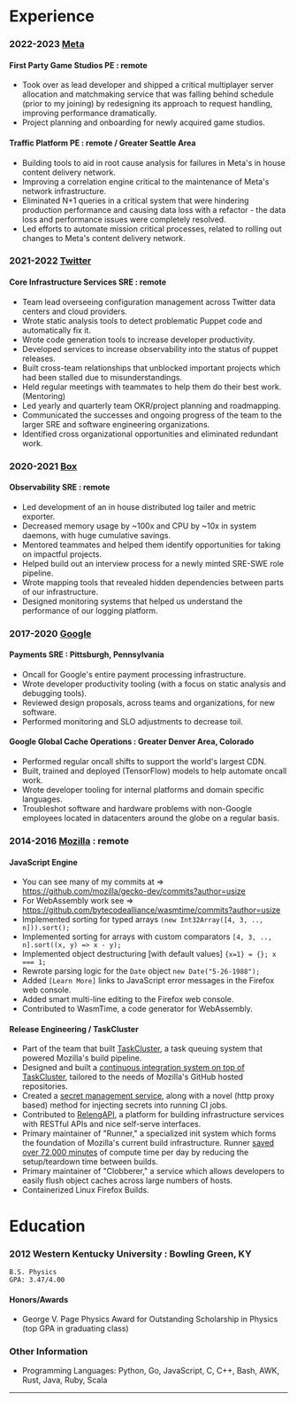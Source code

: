 
Experience
======

### 2022-2023 [Meta](https://meta.com)
#### First Party Game Studios PE : remote

  * Took over as lead developer and shipped a critical multiplayer server allocation and matchmaking service that was falling behind schedule (prior to my joining) by redesigning its approach to request handling, improving performance dramatically.
  * Project planning and onboarding for newly acquired game studios.

#### Traffic Platform PE : remote / Greater Seattle Area

  * Building tools to aid in root cause analysis for failures in Meta's in house content delivery network.
  * Improving a correlation engine critical to the maintenance of Meta's network infrastructure.
  * Eliminated N+1 queries in a critical system that were hindering production performance and causing data loss with a refactor - the data loss and performance issues were completely resolved.
  * Led efforts to automate mission critical processes, related to rolling out changes to Meta's content delivery network.
 
### 2021-2022 [Twitter](https://twitter.com)
#### Core Infrastructure Services SRE : remote

  * Team lead overseeing configuration management across Twitter data centers and cloud providers.
  * Wrote static analysis tools to detect problematic Puppet code and automatically fix it.
  * Wrote code generation tools to increase developer productivity.
  * Developed services to increase observability into the status of puppet releases.
  * Built cross-team relationships that unblocked important projects which had been stalled due to misunderstandings.
  * Held regular meetings with teammates to help them do their best work. (Mentoring)
  * Led yearly and quarterly team OKR/project planning and roadmapping.
  * Communicated the successes and ongoing progress of the team to the larger SRE and software engineering organizations.
  * Identified cross organizational opportunities and eliminated redundant work.

### 2020-2021 [Box](https://box.com)
#### Observability SRE : remote

  * Led development of an in house distributed log tailer and metric exporter.
  * Decreased memory usage by ~100x and CPU by ~10x in system daemons, with huge cumulative savings.
  * Mentored teammates and helped them identify opportunities for taking on impactful projects.
  * Helped build out an interview process for a newly minted SRE-SWE role pipeline.
  * Wrote mapping tools that revealed hidden dependencies between parts of our infrastructure.
  * Designed monitoring systems that helped us understand the performance of our logging platform.

### 2017-2020 [Google](https://google.com)

#### Payments SRE : Pittsburgh, Pennsylvania

  * Oncall for Google's entire payment processing infrastructure.
  * Wrote developer productivity tooling (with a focus on static analysis and debugging tools).
  * Reviewed design proposals, across teams and organizations, for new software.
  * Performed monitoring and SLO adjustments to decrease toil.

#### Google Global Cache Operations : Greater Denver Area, Colorado

  * Performed regular oncall shifts to support the world's largest CDN.
  * Built, trained and deployed (TensorFlow) models to help automate oncall work.
  * Wrote developer tooling for internal platforms and domain specific languages.
  * Troubleshot software and hardware problems with non-Google employees located in datacenters around the globe on a regular basis.

### 2014-2016 [Mozilla](https://mozilla.org) : remote

#### JavaScript Engine
  * You can see many of my commits at => https://github.com/mozilla/gecko-dev/commits?author=usize
  * For WebAssembly work see => https://github.com/bytecodealliance/wasmtime/commits?author=usize
  * Implemented sorting for typed arrays ``(new Int32Array([4, 3, .., n])).sort();``
  * Implemented sorting for arrays with custom comparators ``[4, 3, .., n].sort((x, y) => x - y);``
  * Implemented object destructuring [with default values] ``{x=1} = {}; x === 1;``
  * Rewrote parsing logic for the ``Date`` object ``new Date("5-26-1988");``
  * Added `[Learn More]` links to JavaScript error messages in the Firefox web console.
  * Added smart multi-line editing to the Firefox web console.
  * Contributed to WasmTime, a code generator for WebAssembly.

#### Release Engineering / TaskCluster
  * Part of the team that built [TaskCluster](https://github.com/taskcluster), a task queuing system that powered Mozilla's build pipeline.
  * Designed and built a [continuous integration system on top of TaskCluster](https://github.com/taskcluster/taskcluster-github/commits?author=usize), tailored to the needs of Mozilla's GitHub hosted repositories.
  * Created a [secret management service](https://github.com/taskcluster/taskcluster-secrets/commits?author=usize), along with a novel (http proxy based) method for injecting secrets into running CI jobs.
  * Contributed to [RelengAPI](https://wiki.mozilla.org/ReleaseEngineering/Applications/RelengAPI), a platform for building infrastructure services with RESTful APIs and nice self-serve interfaces.
  * Primary maintainer of "Runner," a specialized init system which forms the foundation of Mozilla's current build infrastructure. Runner [saved over 72,000 minutes](https://archive.fo/fKuHW) of compute time per day by reducing the setup/teardown time between builds.
  * Primary maintainer of "Clobberer," a service which allows developers to easily flush object caches across large numbers of hosts.
  * Containerized Linux Firefox Builds.

Education
======

### 2012 Western Kentucky University : Bowling Green, KY

    B.S. Physics
    GPA: 3.47/4.00

#### Honors/Awards
  * George V. Page Physics Award for Outstanding Scholarship in Physics (top GPA in graduating class)


### Other Information
  * Programming Languages: Python, Go, JavaScript, C, C++, Bash, AWK, Rust, Java, Ruby, Scala

----
